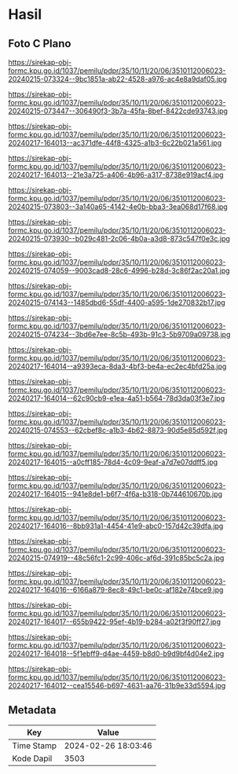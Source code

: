 # Hasil

## Foto C Plano

https://sirekap-obj-formc.kpu.go.id/1037/pemilu/pdpr/35/10/11/20/06/3510112006023-20240215-073324--9bc1851a-ab22-4528-a976-ac4e8a9daf05.jpg

https://sirekap-obj-formc.kpu.go.id/1037/pemilu/pdpr/35/10/11/20/06/3510112006023-20240215-073447--306490f3-3b7a-45fa-8bef-8422cde93743.jpg

https://sirekap-obj-formc.kpu.go.id/1037/pemilu/pdpr/35/10/11/20/06/3510112006023-20240217-164013--ac371dfe-44f8-4325-a1b3-6c22b021a561.jpg

https://sirekap-obj-formc.kpu.go.id/1037/pemilu/pdpr/35/10/11/20/06/3510112006023-20240217-164013--21e3a725-a406-4b96-a317-8738e919acf4.jpg

https://sirekap-obj-formc.kpu.go.id/1037/pemilu/pdpr/35/10/11/20/06/3510112006023-20240215-073803--3a140a65-4142-4e0b-bba3-3ea068d17f68.jpg

https://sirekap-obj-formc.kpu.go.id/1037/pemilu/pdpr/35/10/11/20/06/3510112006023-20240215-073930--b029c481-2c06-4b0a-a3d8-873c547f0e3c.jpg

https://sirekap-obj-formc.kpu.go.id/1037/pemilu/pdpr/35/10/11/20/06/3510112006023-20240215-074059--9003cad8-28c6-4996-b28d-3c86f2ac20a1.jpg

https://sirekap-obj-formc.kpu.go.id/1037/pemilu/pdpr/35/10/11/20/06/3510112006023-20240215-074143--1485dbd6-55df-4400-a595-1de270832b17.jpg

https://sirekap-obj-formc.kpu.go.id/1037/pemilu/pdpr/35/10/11/20/06/3510112006023-20240215-074234--3bd6e7ee-8c5b-493b-91c3-5b9709a09738.jpg

https://sirekap-obj-formc.kpu.go.id/1037/pemilu/pdpr/35/10/11/20/06/3510112006023-20240217-164014--a9393eca-8da3-4bf3-be4a-ec2ec4bfd25a.jpg

https://sirekap-obj-formc.kpu.go.id/1037/pemilu/pdpr/35/10/11/20/06/3510112006023-20240217-164014--62c90cb9-e1ea-4a51-b564-78d3da03f3e7.jpg

https://sirekap-obj-formc.kpu.go.id/1037/pemilu/pdpr/35/10/11/20/06/3510112006023-20240215-074553--62cbef8c-a1b3-4b62-8873-90d5e85d592f.jpg

https://sirekap-obj-formc.kpu.go.id/1037/pemilu/pdpr/35/10/11/20/06/3510112006023-20240217-164015--a0cff185-78d4-4c09-9eaf-a7d7e07ddff5.jpg

https://sirekap-obj-formc.kpu.go.id/1037/pemilu/pdpr/35/10/11/20/06/3510112006023-20240217-164015--941e8de1-b6f7-4f6a-b318-0b744610670b.jpg

https://sirekap-obj-formc.kpu.go.id/1037/pemilu/pdpr/35/10/11/20/06/3510112006023-20240217-164016--8bb931a1-4454-41e9-abc0-157d42c39dfa.jpg

https://sirekap-obj-formc.kpu.go.id/1037/pemilu/pdpr/35/10/11/20/06/3510112006023-20240215-074919--48c56fc1-2c99-406c-af6d-391c85bc5c2a.jpg

https://sirekap-obj-formc.kpu.go.id/1037/pemilu/pdpr/35/10/11/20/06/3510112006023-20240217-164016--6166a879-8ec8-49c1-be0c-af182e74bce9.jpg

https://sirekap-obj-formc.kpu.go.id/1037/pemilu/pdpr/35/10/11/20/06/3510112006023-20240217-164017--655b9422-95ef-4b19-b284-a02f3f90ff27.jpg

https://sirekap-obj-formc.kpu.go.id/1037/pemilu/pdpr/35/10/11/20/06/3510112006023-20240217-164018--5f1ebff9-d4ae-4459-b8d0-b9d9bf4d04e2.jpg

https://sirekap-obj-formc.kpu.go.id/1037/pemilu/pdpr/35/10/11/20/06/3510112006023-20240217-164012--cea15546-b697-4631-aa76-31b9e33d5594.jpg


## Metadata

| Key        | Value               |
| ---------- | ------------------- |
| Time Stamp | 2024-02-26 18:03:46 |
| Kode Dapil | 3503                |



